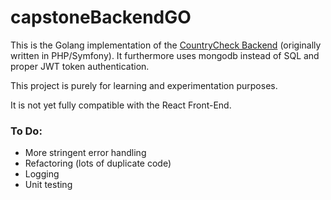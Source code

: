 # capstoneBackendGO

This is the Golang implementation of the [CountryCheck Backend](https://github.com/luschnat-ziegler/capstone-project/tree/main/backend) (originally written in PHP/Symfony). 
It furthermore uses mongodb instead of SQL and proper JWT token authentication.

This project is purely for learning and experimentation purposes.

It is not yet fully compatible with the React Front-End.

### To Do:

- More stringent error handling
- Refactoring (lots of duplicate code)
- Logging
- Unit testing